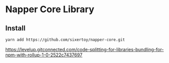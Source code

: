 # Napper Core Library

## Install

```bash
yarn add https://github.com/sixertoy/napper-core.git
```

https://levelup.gitconnected.com/code-splitting-for-libraries-bundling-for-npm-with-rollup-1-0-2522c7437697
